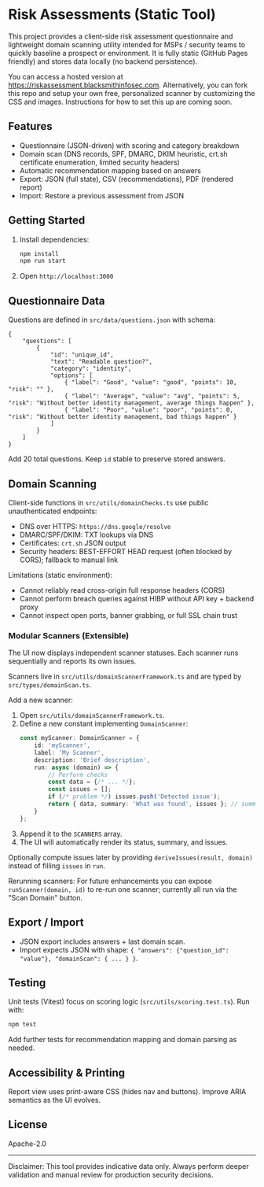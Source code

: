 # Risk Assessments (Static Tool)

This project provides a client-side risk assessment questionnaire and lightweight domain scanning utility intended for MSPs
/ security teams to quickly baseline a prospect or environment. It is fully static (GitHub Pages friendly) and stores data
locally (no backend persistence).

You can access a hosted version at https://riskassessment.blacksmithinfosec.com. Alternatively, you can fork this repo
and setup your own free, personalized scanner by customizing the CSS and images. Instructions for how to set this up are
coming soon.

## Features
- Questionnaire (JSON-driven) with scoring and category breakdown
- Domain scan (DNS records, SPF, DMARC, DKIM heuristic, crt.sh certificate enumeration, limited security headers)
- Automatic recommendation mapping based on answers
- Export: JSON (full state), CSV (recommendations), PDF (rendered report)
- Import: Restore a previous assessment from JSON

## Getting Started
1. Install dependencies:
	 ```bash
	 npm install
	 npm run start
	 ```
2. Open `http://localhost:3000`

## Questionnaire Data
Questions are defined in `src/data/questions.json` with schema:
```jsonc
{
	"questions": [
		{
			"id": "unique_id",
			"text": "Readable question?",
			"category": "identity",
			"options": [
				{ "label": "Good", "value": "good", "points": 10, "risk": "" },
				{ "label": "Average", "value": "avg", "points": 5, "risk": "Without better identity management, average things happen" },
				{ "label": "Poor", "value": "poor", "points": 0, "risk": "Without better identity management, bad things happen" }
			]
		}
	]
}
```
Add 20 total questions. Keep `id` stable to preserve stored answers.

## Domain Scanning
Client-side functions in `src/utils/domainChecks.ts` use public unauthenticated endpoints:
- DNS over HTTPS: `https://dns.google/resolve`
- DMARC/SPF/DKIM: TXT lookups via DNS
- Certificates: `crt.sh` JSON output
- Security headers: BEST-EFFORT HEAD request (often blocked by CORS); fallback to manual link

Limitations (static environment):
- Cannot reliably read cross-origin full response headers (CORS)
- Cannot perform breach queries against HIBP without API key + backend proxy
- Cannot inspect open ports, banner grabbing, or full SSL chain trust

### Modular Scanners (Extensible)
The UI now displays independent scanner statuses. Each scanner runs sequentially and reports its own issues.

Scanners live in `src/utils/domainScannerFramework.ts` and are typed by `src/types/domainScan.ts`.

Add a new scanner:
1. Open `src/utils/domainScannerFramework.ts`.
2. Define a new constant implementing `DomainScanner`:
	 ```ts
	 const myScanner: DomainScanner = {
		 id: 'myScanner',
		 label: 'My Scanner',
		 description: 'Brief description',
		 run: async (domain) => {
			 // Perform checks
			 const data = {/* ... */};
			 const issues = [];
			 if (/* problem */) issues.push('Detected issue');
			 return { data, summary: 'What was found', issues }; // summary & issues optional
		 }
	 };
	 ```
3. Append it to the `SCANNERS` array.
4. The UI will automatically render its status, summary, and issues.

Optionally compute issues later by providing `deriveIssues(result, domain)` instead of filling `issues` in `run`.

Rerunning scanners: For future enhancements you can expose `runScanner(domain, id)` to re-run one scanner; currently all run via the "Scan Domain" button.

## Export / Import
- JSON export includes answers + last domain scan.
- Import expects JSON with shape: `{ "answers": {"question_id": "value"}, "domainScan": { ... } }`.

## Testing
Unit tests (Vitest) focus on scoring logic (`src/utils/scoring.test.ts`). Run with:
```bash
npm test
```
Add further tests for recommendation mapping and domain parsing as needed.

## Accessibility & Printing
Report view uses print-aware CSS (hides nav and buttons). Improve ARIA semantics as the UI evolves.

## License
Apache-2.0

---
Disclaimer: This tool provides indicative data only. Always perform deeper validation and manual review for production security decisions.
